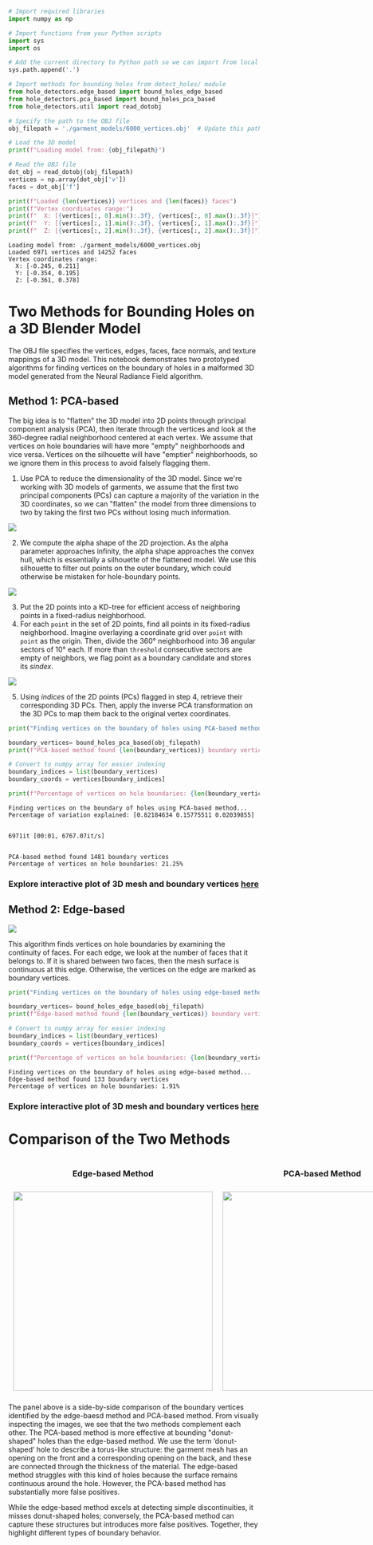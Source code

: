 ```python
# Import required libraries
import numpy as np

```


```python
# Import functions from your Python scripts
import sys
import os

# Add the current directory to Python path so we can import from local modules
sys.path.append('.')

# Import methods for bounding holes from detect_holes/ module
from hole_detectors.edge_based import bound_holes_edge_based
from hole_detectors.pca_based import bound_holes_pca_based
from hole_detectors.util import read_dotobj

```


```python
# Specify the path to the OBJ file
obj_filepath = './garment_models/6000_vertices.obj'  # Update this path as needed
```


```python
# Load the 3D model
print(f"Loading model from: {obj_filepath}")

# Read the OBJ file
dot_obj = read_dotobj(obj_filepath)
vertices = np.array(dot_obj['v'])
faces = dot_obj['f']

print(f"Loaded {len(vertices)} vertices and {len(faces)} faces")
print(f"Vertex coordinates range:")
print(f"  X: [{vertices[:, 0].min():.3f}, {vertices[:, 0].max():.3f}]")
print(f"  Y: [{vertices[:, 1].min():.3f}, {vertices[:, 1].max():.3f}]")
print(f"  Z: [{vertices[:, 2].min():.3f}, {vertices[:, 2].max():.3f}]")

```

    Loading model from: ./garment_models/6000_vertices.obj
    Loaded 6971 vertices and 14252 faces
    Vertex coordinates range:
      X: [-0.245, 0.211]
      Y: [-0.354, 0.195]
      Z: [-0.361, 0.378]


# Two Methods for Bounding Holes on a 3D Blender Model

The OBJ file specifies the vertices, edges, faces, face normals, and texture mappings of a 3D model. This notebook demonstrates two prototyped algorithms for finding vertices on the boundary of holes in a malformed 3D model generated from the Neural Radiance Field algorithm.

## Method 1: PCA-based
The big idea is to "flatten" the 3D model into 2D points through principal component analysis (PCA), then iterate through the vertices and look at the 360-degree radial neighborhood centered at each vertex. We assume that vertices on hole boundaries will have more "empty" neighborhoods and vice versa. Vertices on the silhouette will have "emptier" neighborhoods, so we ignore them in this process to avoid falsely flagging them. 

1. Use PCA to reduce the dimensionality of the 3D model. Since we're working with 3D models of garments, we assume that the first two principal components (PCs) can capture a majority of the variation in the 3D coordinates, so we can "flatten" the model from three dimensions to two by taking the first two PCs without losing much information.
<div>
    <img src="./imgs/flattened_pca.png" style="width: auto; height: auto;">
</div>

2. We compute the alpha shape of the 2D projection. As the alpha parameter approaches infinity, the alpha shape approaches the convex hull, which is essentially a silhouette of the flattened model. We use this silhouette to filter out points on the outer boundary, which could otherwise be mistaken for hole-boundary points.
<div>
    <img src="./imgs/alpha_silhouette.png" style="width: auto; height: auto;">
</div>

3. Put the 2D points into a KD-tree for efficient access of neighboring points in a fixed-radius neighborhood.
4. For each `point` in the set of 2D points, find all points in its fixed-radius neighborhood. Imagine overlaying a coordinate grid over `point` with `point` as the origin. Then, divide the 360° neighborhood into 36 angular sectors of 10° each. If more than `threshold` consecutive sectors are empty of neighbors, we flag point as a boundary candidate and stores its _sindex_.
<div>
    <img src="./imgs/pca_alg_visualized.png" style="width: auto; height: auto;">
</div>

5. Using _indices_ of the 2D points (PCs) flagged in step 4, retrieve their corresponding 3D PCs. Then, apply the inverse PCA transformation on the 3D PCs to map them back to the original vertex coordinates.


```python
print("Finding vertices on the boundary of holes using PCA-based method...")

boundary_vertices= bound_holes_pca_based(obj_filepath)
print(f"PCA-based method found {len(boundary_vertices)} boundary vertices")

# Convert to numpy array for easier indexing
boundary_indices = list(boundary_vertices)
boundary_coords = vertices[boundary_indices]

print(f"Percentage of vertices on hole boundaries: {len(boundary_vertices) / len(vertices) * 100:.2f}%")

```

    Finding vertices on the boundary of holes using PCA-based method...
    Percentage of variation explained: [0.82184634 0.15775511 0.02039855]


    6971it [00:01, 6767.07it/s]


    PCA-based method found 1481 boundary vertices
    Percentage of vertices on hole boundaries: 21.25%


### Explore interactive plot of 3D mesh and boundary vertices [here](https://lushaojia.github.io/urop-ssrc/docs/PCA_based_demo.html)

## Method 2: Edge-based
<div>
    <img src="./imgs/edge_alg_visualized.png" style="width: auto; height: auto;">
</div>

This algorithm finds vertices on hole boundaries by examining the continuity of faces. 
For each edge, we look at the number of faces that it belongs to. 
If it is shared between two faces, then the mesh surface is continuous at this edge. Otherwise, the vertices on the edge are marked as boundary vertices.


```python
print("Finding vertices on the boundary of holes using edge-based method...")

boundary_vertices= bound_holes_edge_based(obj_filepath)
print(f"Edge-based method found {len(boundary_vertices)} boundary vertices")

# Convert to numpy array for easier indexing
boundary_indices = list(boundary_vertices)
boundary_coords = vertices[boundary_indices]

print(f"Percentage of vertices on hole boundaries: {len(boundary_vertices) / len(vertices) * 100:.2f}%")

```

    Finding vertices on the boundary of holes using edge-based method...
    Edge-based method found 133 boundary vertices
    Percentage of vertices on hole boundaries: 1.91%


### Explore interactive plot of 3D mesh and boundary vertices [here](https://lushaojia.github.io/urop-ssrc/docs/Edge_based_demo.html)

# Comparison of the Two Methods
<div style="display: flex; justify-content: space-around; align-items: center;">
    <div style="text-align: center;">
        <h3>Edge-based Method</h3>
        <img src="./imgs/sleeve_edge_based.png" style="width: 400px; height: auto; margin: 10px;">
    </div>
    <div style="text-align: center;">
        <h3>PCA-based Method</h3>
        <img src="./imgs/sleeve_pca_based.png" style="width: 400px; height: auto; margin: 10px;">
    </div>
</div>

The panel above is a side-by-side comparison of the boundary vertices identified by the edge-baesd method and PCA-based method. From visually inspecting the images, we see that the two methods complement each other. The PCA-based method is more effective at bounding "donut-shaped" holes than the edge-based method. We use the term ‘donut-shaped’ hole to describe a torus-like structure: the garment mesh has an opening on the front and a corresponding opening on the back, and these are connected through the thickness of the material. The edge-based method struggles with this kind of holes because the surface remains continuous around the hole. However, the PCA-based method has substantially more false positives. 

While the edge-based method excels at detecting simple discontinuities, it misses donut-shaped holes; conversely, the PCA-based method can capture these structures but introduces more false positives. Together, they highlight different types of boundary behavior.
